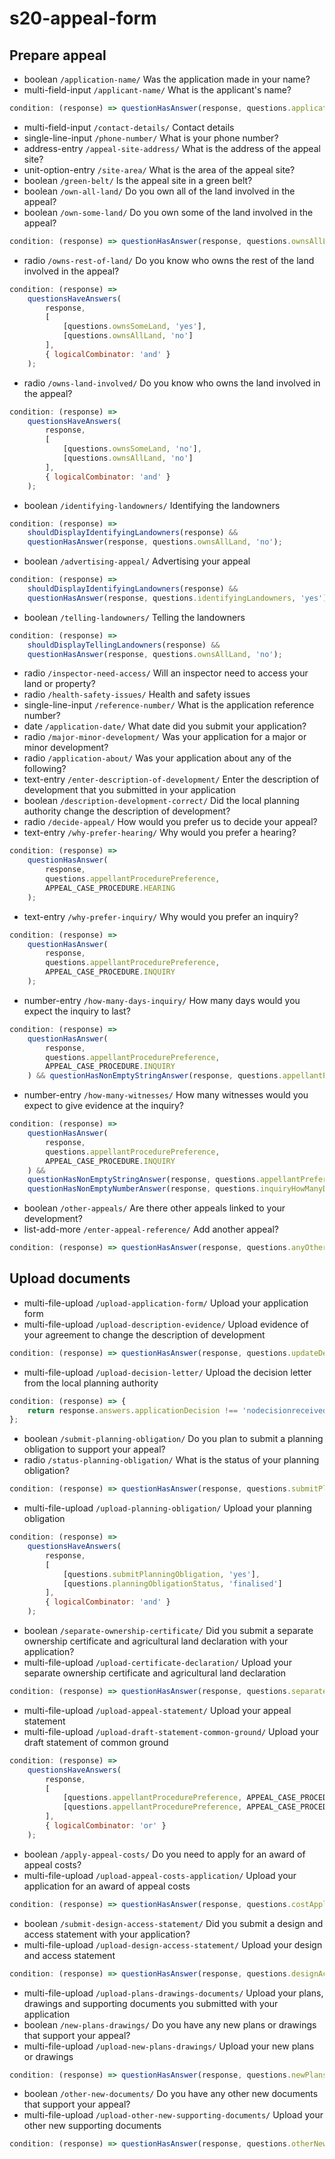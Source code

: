 # s20-appeal-form

## Prepare appeal

- boolean `/application-name/` Was the application made in your name?
- multi-field-input `/applicant-name/` What is the applicant's name?

```js
condition: (response) => questionHasAnswer(response, questions.applicationName, 'no');
```

- multi-field-input `/contact-details/` Contact details
- single-line-input `/phone-number/` What is your phone number?
- address-entry `/appeal-site-address/` What is the address of the appeal site?
- unit-option-entry `/site-area/` What is the area of the appeal site?
- boolean `/green-belt/` Is the appeal site in a green belt?
- boolean `/own-all-land/` Do you own all of the land involved in the appeal?
- boolean `/own-some-land/` Do you own some of the land involved in the appeal?

```js
condition: (response) => questionHasAnswer(response, questions.ownsAllLand, 'no');
```

- radio `/owns-rest-of-land/` Do you know who owns the rest of the land involved in the appeal?

```js
condition: (response) =>
	questionsHaveAnswers(
		response,
		[
			[questions.ownsSomeLand, 'yes'],
			[questions.ownsAllLand, 'no']
		],
		{ logicalCombinator: 'and' }
	);
```

- radio `/owns-land-involved/` Do you know who owns the land involved in the appeal?

```js
condition: (response) =>
	questionsHaveAnswers(
		response,
		[
			[questions.ownsSomeLand, 'no'],
			[questions.ownsAllLand, 'no']
		],
		{ logicalCombinator: 'and' }
	);
```

- boolean `/identifying-landowners/` Identifying the landowners

```js
condition: (response) =>
	shouldDisplayIdentifyingLandowners(response) &&
	questionHasAnswer(response, questions.ownsAllLand, 'no');
```

- boolean `/advertising-appeal/` Advertising your appeal

```js
condition: (response) =>
	shouldDisplayIdentifyingLandowners(response) &&
	questionHasAnswer(response, questions.identifyingLandowners, 'yes');
```

- boolean `/telling-landowners/` Telling the landowners

```js
condition: (response) =>
	shouldDisplayTellingLandowners(response) &&
	questionHasAnswer(response, questions.ownsAllLand, 'no');
```

- radio `/inspector-need-access/` Will an inspector need to access your land or property?
- radio `/health-safety-issues/` Health and safety issues
- single-line-input `/reference-number/` What is the application reference number?
- date `/application-date/` What date did you submit your application?
- radio `/major-minor-development/` Was your application for a major or minor development?
- radio `/application-about/` Was your application about any of the following?
- text-entry `/enter-description-of-development/` Enter the description of development that you submitted in your application
- boolean `/description-development-correct/` Did the local planning authority change the description of development?
- radio `/decide-appeal/` How would you prefer us to decide your appeal?
- text-entry `/why-prefer-hearing/` Why would you prefer a hearing?

```js
condition: (response) =>
	questionHasAnswer(
		response,
		questions.appellantProcedurePreference,
		APPEAL_CASE_PROCEDURE.HEARING
	);
```

- text-entry `/why-prefer-inquiry/` Why would you prefer an inquiry?

```js
condition: (response) =>
	questionHasAnswer(
		response,
		questions.appellantProcedurePreference,
		APPEAL_CASE_PROCEDURE.INQUIRY
	);
```

- number-entry `/how-many-days-inquiry/` How many days would you expect the inquiry to last?

```js
condition: (response) =>
	questionHasAnswer(
		response,
		questions.appellantProcedurePreference,
		APPEAL_CASE_PROCEDURE.INQUIRY
	) && questionHasNonEmptyStringAnswer(response, questions.appellantPreferInquiry);
```

- number-entry `/how-many-witnesses/` How many witnesses would you expect to give evidence at the inquiry?

```js
condition: (response) =>
	questionHasAnswer(
		response,
		questions.appellantProcedurePreference,
		APPEAL_CASE_PROCEDURE.INQUIRY
	) &&
	questionHasNonEmptyStringAnswer(response, questions.appellantPreferInquiry) &&
	questionHasNonEmptyNumberAnswer(response, questions.inquiryHowManyDays);
```

- boolean `/other-appeals/` Are there other appeals linked to your development?
- list-add-more `/enter-appeal-reference/` Add another appeal?

```js
condition: (response) => questionHasAnswer(response, questions.anyOtherAppeals, 'yes');
```

## Upload documents

- multi-file-upload `/upload-application-form/` Upload your application form
- multi-file-upload `/upload-description-evidence/` Upload evidence of your agreement to change the description of development

```js
condition: (response) => questionHasAnswer(response, questions.updateDevelopmentDescription, 'yes');
```

- multi-file-upload `/upload-decision-letter/` Upload the decision letter from the local planning authority

```js
condition: (response) => {
	return response.answers.applicationDecision !== 'nodecisionreceived';
};
```

- boolean `/submit-planning-obligation/` Do you plan to submit a planning obligation to support your appeal?
- radio `/status-planning-obligation/` What is the status of your planning obligation?

```js
condition: (response) => questionHasAnswer(response, questions.submitPlanningObligation, 'yes');
```

- multi-file-upload `/upload-planning-obligation/` Upload your planning obligation

```js
condition: (response) =>
	questionsHaveAnswers(
		response,
		[
			[questions.submitPlanningObligation, 'yes'],
			[questions.planningObligationStatus, 'finalised']
		],
		{ logicalCombinator: 'and' }
	);
```

- boolean `/separate-ownership-certificate/` Did you submit a separate ownership certificate and agricultural land declaration with your application?
- multi-file-upload `/upload-certificate-declaration/` Upload your separate ownership certificate and agricultural land declaration

```js
condition: (response) => questionHasAnswer(response, questions.separateOwnershipCert, 'yes');
```

- multi-file-upload `/upload-appeal-statement/` Upload your appeal statement
- multi-file-upload `/upload-draft-statement-common-ground/` Upload your draft statement of common ground

```js
condition: (response) =>
	questionsHaveAnswers(
		response,
		[
			[questions.appellantProcedurePreference, APPEAL_CASE_PROCEDURE.HEARING],
			[questions.appellantProcedurePreference, APPEAL_CASE_PROCEDURE.INQUIRY]
		],
		{ logicalCombinator: 'or' }
	);
```

- boolean `/apply-appeal-costs/` Do you need to apply for an award of appeal costs?
- multi-file-upload `/upload-appeal-costs-application/` Upload your application for an award of appeal costs

```js
condition: (response) => questionHasAnswer(response, questions.costApplication, 'yes');
```

- boolean `/submit-design-access-statement/` Did you submit a design and access statement with your application?
- multi-file-upload `/upload-design-access-statement/` Upload your design and access statement

```js
condition: (response) => questionHasAnswer(response, questions.designAccessStatement, 'yes');
```

- multi-file-upload `/upload-plans-drawings-documents/` Upload your plans, drawings and supporting documents you submitted with your application
- boolean `/new-plans-drawings/` Do you have any new plans or drawings that support your appeal?
- multi-file-upload `/upload-new-plans-drawings/` Upload your new plans or drawings

```js
condition: (response) => questionHasAnswer(response, questions.newPlansDrawings, 'yes');
```

- boolean `/other-new-documents/` Do you have any other new documents that support your appeal?
- multi-file-upload `/upload-other-new-supporting-documents/` Upload your other new supporting documents

```js
condition: (response) => questionHasAnswer(response, questions.otherNewDocuments, 'yes');
```
